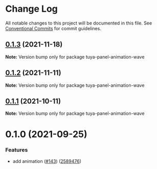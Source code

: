 # Change Log

All notable changes to this project will be documented in this file.
See [Conventional Commits](https://conventionalcommits.org) for commit guidelines.

## [0.1.3](https://github.com/tuya/tuya-panel-kit/compare/tuya-panel-animation-wave@0.1.2...tuya-panel-animation-wave@0.1.3) (2021-11-18)

**Note:** Version bump only for package tuya-panel-animation-wave





## [0.1.2](https://github.com/tuya/tuya-panel-kit/compare/tuya-panel-animation-wave@0.1.1...tuya-panel-animation-wave@0.1.2) (2021-11-11)

**Note:** Version bump only for package tuya-panel-animation-wave





## [0.1.1](https://github.com/tuya/tuya-panel-kit/compare/tuya-panel-animation-wave@0.1.0...tuya-panel-animation-wave@0.1.1) (2021-10-11)

**Note:** Version bump only for package tuya-panel-animation-wave





# 0.1.0 (2021-09-25)


### Features

* add animation ([#143](https://github.com/tuya/tuya-panel-kit/issues/143)) ([2589476](https://github.com/tuya/tuya-panel-kit/commit/2589476481a1834e4126a1837d5a4ddc5480fbc7))
